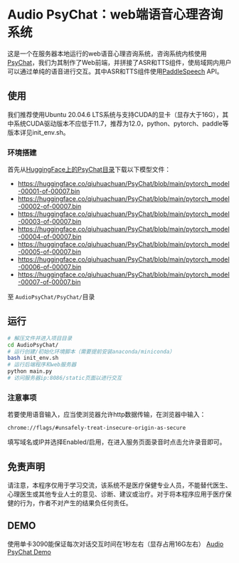 # Audio PsyChat：web端语音心理咨询系统

这是一个在服务器本地运行的web语音心理咨询系统，咨询系统内核使用[PsyChat](https://github.com/qiuhuachuan/PsyChat)，我们为其制作了Web前端，并拼接了ASR和TTS组件，使局域网内用户可以通过单纯的语音进行交互。其中ASR和TTS组件使用[PaddleSpeech](https://github.com/PaddlePaddle/PaddleSpeech) API。

## 使用

我们推荐使用Ubuntu 20.04.6 LTS系统与支持CUDA的显卡（显存大于16G），其中系统CUDA驱动版本不应低于11.7，推荐为12.0，python、pytorch、paddle等版本详见init_env.sh。

### 环境搭建

首先从[HuggingFace上的PsyChat目录](https://huggingface.co/qiuhuachuan/PsyChat/tree/main)下载以下模型文件：

- https://huggingface.co/qiuhuachuan/PsyChat/blob/main/pytorch_model-00001-of-00007.bin
- https://huggingface.co/qiuhuachuan/PsyChat/blob/main/pytorch_model-00002-of-00007.bin
- https://huggingface.co/qiuhuachuan/PsyChat/blob/main/pytorch_model-00003-of-00007.bin
- https://huggingface.co/qiuhuachuan/PsyChat/blob/main/pytorch_model-00004-of-00007.bin
- https://huggingface.co/qiuhuachuan/PsyChat/blob/main/pytorch_model-00005-of-00007.bin
- https://huggingface.co/qiuhuachuan/PsyChat/blob/main/pytorch_model-00006-of-00007.bin
- https://huggingface.co/qiuhuachuan/PsyChat/blob/main/pytorch_model-00007-of-00007.bin

至 `AudioPsyChat/PsyChat/`目录

## 运行

```bash
# 解压文件并进入项目目录
cd AudioPsyChat/
# 运行创建/初始化环境脚本（需要提前安装anaconda/miniconda）
bash init_env.sh
# 运行后端程序和web服务器
python main.py
# 访问服务器ip:8086/static页面以进行交互
```



### 注意事项

若要使用语音输入，应当使浏览器允许http数据传输，在浏览器中输入：

`chrome://flags/#unsafely-treat-insecure-origin-as-secure`

填写域名或IP并选择Enabled/启用，在进入服务页面录音时点击允许录音即可。

## 免责声明
请注意，本程序仅用于学习交流，该系统不是医疗保健专业人员，不能替代医生、心理医生或其他专业人士的意见、诊断、建议或治疗。对于将本程序应用于医疗保健的行为，作者不对产生的结果负任何责任。

## DEMO
使用单卡3090能保证每次对话交互时间在1秒左右（显存占用16G左右）
[Audio PsyChat Demo](https://www.bilibili.com/video/BV13M4m1679N/)
